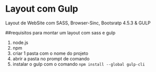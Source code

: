 # Layout com Gulp
 Layout de WebSite com SASS, Browser-Sinc, Bootsratp 4.5.3 & GULP

##requisitos para montar um layout com sass e gulp

1. node.js
1. npm 
1. criar 1 pasta com o nome do projeto
1. abrir a pasta no prompt de comando
1. instalar o gulp com o comando `npm install --global gulp-cli `